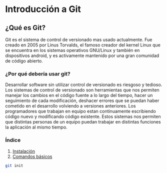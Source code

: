 # Introducción a Git

## ¿Qué es Git?
Git es el sistema de control de versionado mas usado actualmente. Fue creado en 2005 por Linus Torvalds, el famoso creador del kernel Linux que se encuentra en los sistemas operativos GNU/Linux y también en dispositivos android, y es activamente mantenido por una gran comunidad de código abierto.

### ¿Por qué debería usar git?
Desarrollar software sin utilizar control de versionado es riesgoso y tedioso. Los sistemas de control de versionado son herramientas que nos permiten manejar los cambios en el código fuente a lo largo del tiempo, hacer un seguimiento de cada modificación, deshacer errores que se puedan haber cometido en el desarrollo volviendo a versiones anteriores.
Los programadores que trabajan en equipo estan continuamente escribiendo código nuevo y modificando código existente. Estos sistemas nos permiten que distintas personas de un equipo puedan trabajar en distintas funciones la aplicación al mismo tiempo.

### Índice
1. [Instalación](instalacion)
2. [Comandos básicos](comandos-basicos)


```bash
git init
```
